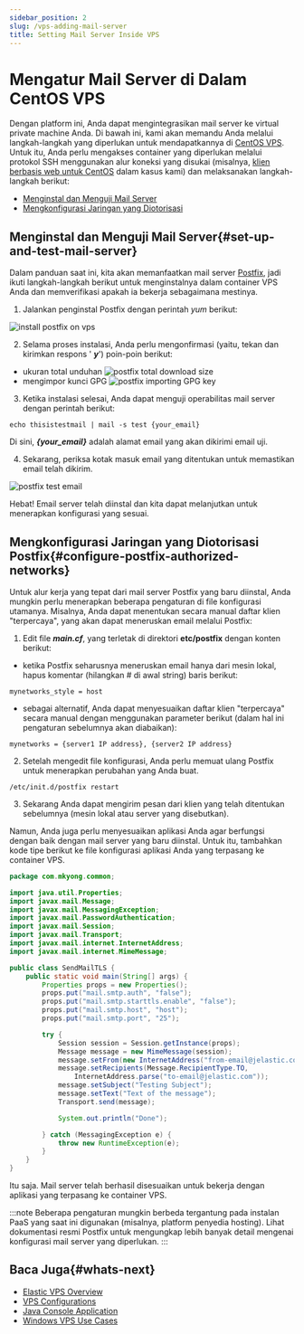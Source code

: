 ```yaml
---
sidebar_position: 2
slug: /vps-adding-mail-server
title: Setting Mail Server Inside VPS
---
```


# Mengatur Mail Server di Dalam CentOS VPS

Dengan platform ini, Anda dapat mengintegrasikan mail server ke virtual private machine Anda. Di bawah ini, kami akan memandu Anda melalui langkah-langkah yang diperlukan untuk mendapatkannya di [CentOS VPS](https://docs.dewacloud.com/docs/vps-centos/). Untuk itu, Anda perlu mengakses container yang diperlukan melalui protokol SSH menggunakan alur koneksi yang disukai (misalnya, [klien berbasis web untuk CentOS](https://docs.dewacloud.com/docs/vps-centos/#ssh-client) dalam kasus kami) dan melaksanakan langkah-langkah berikut:

- [Menginstal dan Menguji Mail Server](#set-up-and-test-mail-server)
- [Mengkonfigurasi Jaringan yang Diotorisasi](#configure-postfix-authorized-networks)

## Menginstal dan Menguji Mail Server{#set-up-and-test-mail-server}

Dalam panduan saat ini, kita akan memanfaatkan mail server [Postfix](http://www.postfix.org/), jadi ikuti langkah-langkah berikut untuk menginstalnya dalam container VPS Anda dan memverifikasi apakah ia bekerja sebagaimana mestinya.

1. Jalankan penginstal Postfix dengan perintah _yum_ berikut:

![install postfix on vps](#)

2. Selama proses instalasi, Anda perlu mengonfirmasi (yaitu, tekan dan kirimkan respons ' _**y**_') poin-poin berikut:

- ukuran total unduhan ![postfix total download size](#)
- mengimpor kunci GPG ![postfix importing GPG key](#)

3. Ketika instalasi selesai, Anda dapat menguji operabilitas mail server dengan perintah berikut:

```
echo thisistestmail | mail -s test {your_email}
```

Di sini, _**\{your_email\}**_ adalah alamat email yang akan dikirimi email uji.

4. Sekarang, periksa kotak masuk email yang ditentukan untuk memastikan email telah dikirim.

![postfix test email](#)

Hebat! Email server telah diinstal dan kita dapat melanjutkan untuk menerapkan konfigurasi yang sesuai.

## Mengkonfigurasi Jaringan yang Diotorisasi Postfix{#configure-postfix-authorized-networks}

Untuk alur kerja yang tepat dari mail server Postfix yang baru diinstal, Anda mungkin perlu menerapkan beberapa pengaturan di file konfigurasi utamanya. Misalnya, Anda dapat menentukan secara manual daftar klien "terpercaya", yang akan dapat meneruskan email melalui Postfix:

1. Edit file _**main.cf**_, yang terletak di direktori **etc/postfix** dengan konten berikut:

- ketika Postfix seharusnya meneruskan email hanya dari mesin lokal, hapus komentar (hilangkan # di awal string) baris berikut:

```
mynetworks_style = host
```

- sebagai alternatif, Anda dapat menyesuaikan daftar klien "terpercaya" secara manual dengan menggunakan parameter berikut (dalam hal ini pengaturan sebelumnya akan diabaikan):

```
mynetworks = {server1 IP address}, {server2 IP address}
```

2. Setelah mengedit file konfigurasi, Anda perlu memuat ulang Postfix untuk menerapkan perubahan yang Anda buat.

```
/etc/init.d/postfix restart
```

3. Sekarang Anda dapat mengirim pesan dari klien yang telah ditentukan sebelumnya (mesin lokal atau server yang disebutkan).

Namun, Anda juga perlu menyesuaikan aplikasi Anda agar berfungsi dengan baik dengan mail server yang baru diinstal. Untuk itu, tambahkan kode tipe berikut ke file konfigurasi aplikasi Anda yang terpasang ke container VPS.

```java
package com.mkyong.common;

import java.util.Properties;
import javax.mail.Message;
import javax.mail.MessagingException;
import javax.mail.PasswordAuthentication;
import javax.mail.Session;
import javax.mail.Transport;
import javax.mail.internet.InternetAddress;
import javax.mail.internet.MimeMessage;

public class SendMailTLS {
    public static void main(String[] args) {
        Properties props = new Properties();
        props.put("mail.smtp.auth", "false");
        props.put("mail.smtp.starttls.enable", "false");
        props.put("mail.smtp.host", "host");
        props.put("mail.smtp.port", "25");

        try {
            Session session = Session.getInstance(props);
            Message message = new MimeMessage(session);
            message.setFrom(new InternetAddress("from-email@jelastic.com"));
            message.setRecipients(Message.RecipientType.TO,
                InternetAddress.parse("to-email@jelastic.com"));
            message.setSubject("Testing Subject");
            message.setText("Text of the message");
            Transport.send(message);

            System.out.println("Done");

        } catch (MessagingException e) {
            throw new RuntimeException(e);
        }
    }
}
```

Itu saja. Mail server telah berhasil disesuaikan untuk bekerja dengan aplikasi yang terpasang ke container VPS.

:::note
Beberapa pengaturan mungkin berbeda tergantung pada instalan PaaS yang saat ini digunakan (misalnya, platform penyedia hosting). Lihat dokumentasi resmi Postfix untuk mengungkap lebih banyak detail mengenai konfigurasi mail server yang diperlukan.
:::

## Baca Juga{#whats-next}

- [Elastic VPS Overview](https://docs.dewacloud.com/docs/vps/)
- [VPS Configurations](https://docs.dewacloud.com/docs/vps-configuration/)
- [Java Console Application](https://docs.dewacloud.com/docs/vps-standalone-application/)
- [Windows VPS Use Cases](https://docs.dewacloud.com/docs/win-vps-roles-features/)